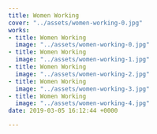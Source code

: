 ```yaml
---
title: Women Working
cover: "../assets/women-working-0.jpg"
works:
- title: Women Working
  image: "../assets/women-working-0.jpg"
- title: Women Working
  image: "../assets/women-working-1.jpg"
- title: Women Working
  image: "../assets/women-working-2.jpg"
- title: Women Working
  image: "../assets/women-working-3.jpg"
- title: Women Working
  image: "../assets/women-working-4.jpg"
date: 2019-03-05 16:12:44 +0000

---
```


